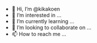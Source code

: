 - 👋 Hi, I’m @kikakoen
- 👀 I’m interested in ...
- 🌱 I’m currently learning ...
- 💞️ I’m looking to collaborate on ...
- 📫 How to reach me ...

<!---
kikakoen/kikakoen is a ✨ special ✨ repository because its `README.md` (this file) appears on your GitHub profile.
You can click the Preview link to take a look at your changes.
--->
